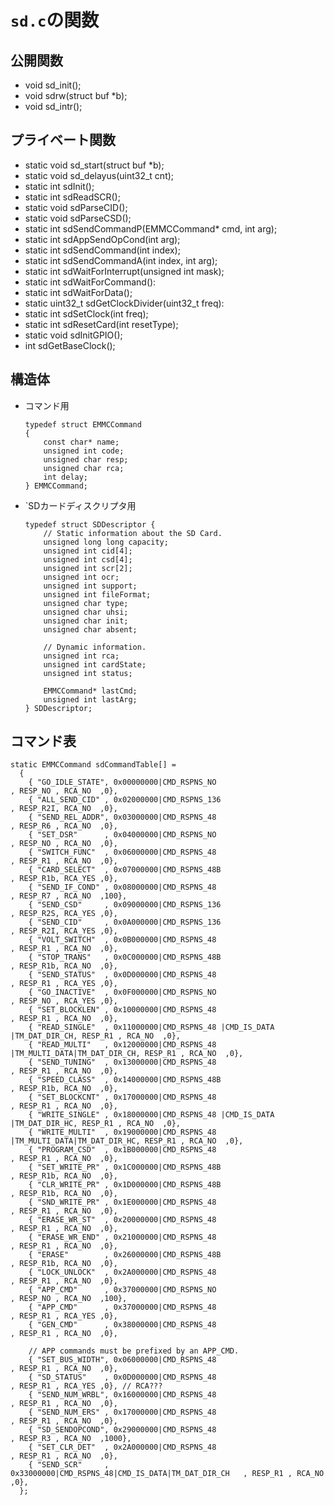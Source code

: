 # `sd.c`の関数

## 公開関数

- void sd_init();
- void sdrw(struct buf *b);
- void sd_intr();

## プライベート関数

- static void sd_start(struct buf *b);
- static void sd_delayus(uint32_t cnt);
- static int sdInit();
- static int sdReadSCR();
- static void sdParseCID();
- static void sdParseCSD();
- static int sdSendCommandP(EMMCCommand* cmd, int arg);
- static int sdAppSendOpCond(int arg);
- static int sdSendCommand(int index);
- static int sdSendCommandA(int index, int arg);
- static int sdWaitForInterrupt(unsigned int mask);
- static int sdWaitForCommand():
- static int sdWaitForData();
- static uint32_t sdGetClockDivider(uint32_t freq):
- static int sdSetClock(int freq);
- static int sdResetCard(int resetType);
- static void sdInitGPIO();
- int sdGetBaseClock();

## 構造体

- コマンド用

    ```
    typedef struct EMMCCommand
    {
        const char* name;
        unsigned int code;
        unsigned char resp;
        unsigned char rca;
        int delay;
    } EMMCCommand;
    ```

- `SDカードディスクリプタ用

    ```
    typedef struct SDDescriptor {
        // Static information about the SD Card.
        unsigned long long capacity;
        unsigned int cid[4];
        unsigned int csd[4];
        unsigned int scr[2];
        unsigned int ocr;
        unsigned int support;
        unsigned int fileFormat;
        unsigned char type;
        unsigned char uhsi;
        unsigned char init;
        unsigned char absent;

        // Dynamic information.
        unsigned int rca;
        unsigned int cardState;
        unsigned int status;

        EMMCCommand* lastCmd;
        unsigned int lastArg;
    } SDDescriptor;
    ```

## コマンド表

```
static EMMCCommand sdCommandTable[] =
  {
    { "GO_IDLE_STATE", 0x00000000|CMD_RSPNS_NO                             , RESP_NO , RCA_NO  ,0},
    { "ALL_SEND_CID" , 0x02000000|CMD_RSPNS_136                            , RESP_R2I, RCA_NO  ,0},
    { "SEND_REL_ADDR", 0x03000000|CMD_RSPNS_48                             , RESP_R6 , RCA_NO  ,0},
    { "SET_DSR"      , 0x04000000|CMD_RSPNS_NO                             , RESP_NO , RCA_NO  ,0},
    { "SWITCH_FUNC"  , 0x06000000|CMD_RSPNS_48                             , RESP_R1 , RCA_NO  ,0},
    { "CARD_SELECT"  , 0x07000000|CMD_RSPNS_48B                            , RESP_R1b, RCA_YES ,0},
    { "SEND_IF_COND" , 0x08000000|CMD_RSPNS_48                             , RESP_R7 , RCA_NO  ,100},
    { "SEND_CSD"     , 0x09000000|CMD_RSPNS_136                            , RESP_R2S, RCA_YES ,0},
    { "SEND_CID"     , 0x0A000000|CMD_RSPNS_136                            , RESP_R2I, RCA_YES ,0},
    { "VOLT_SWITCH"  , 0x0B000000|CMD_RSPNS_48                             , RESP_R1 , RCA_NO  ,0},
    { "STOP_TRANS"   , 0x0C000000|CMD_RSPNS_48B                            , RESP_R1b, RCA_NO  ,0},
    { "SEND_STATUS"  , 0x0D000000|CMD_RSPNS_48                             , RESP_R1 , RCA_YES ,0},
    { "GO_INACTIVE"  , 0x0F000000|CMD_RSPNS_NO                             , RESP_NO , RCA_YES ,0},
    { "SET_BLOCKLEN" , 0x10000000|CMD_RSPNS_48                             , RESP_R1 , RCA_NO  ,0},
    { "READ_SINGLE"  , 0x11000000|CMD_RSPNS_48 |CMD_IS_DATA  |TM_DAT_DIR_CH, RESP_R1 , RCA_NO  ,0},
    { "READ_MULTI"   , 0x12000000|CMD_RSPNS_48 |TM_MULTI_DATA|TM_DAT_DIR_CH, RESP_R1 , RCA_NO  ,0},
    { "SEND_TUNING"  , 0x13000000|CMD_RSPNS_48                             , RESP_R1 , RCA_NO  ,0},
    { "SPEED_CLASS"  , 0x14000000|CMD_RSPNS_48B                            , RESP_R1b, RCA_NO  ,0},
    { "SET_BLOCKCNT" , 0x17000000|CMD_RSPNS_48                             , RESP_R1 , RCA_NO  ,0},
    { "WRITE_SINGLE" , 0x18000000|CMD_RSPNS_48 |CMD_IS_DATA  |TM_DAT_DIR_HC, RESP_R1 , RCA_NO  ,0},
    { "WRITE_MULTI"  , 0x19000000|CMD_RSPNS_48 |TM_MULTI_DATA|TM_DAT_DIR_HC, RESP_R1 , RCA_NO  ,0},
    { "PROGRAM_CSD"  , 0x1B000000|CMD_RSPNS_48                             , RESP_R1 , RCA_NO  ,0},
    { "SET_WRITE_PR" , 0x1C000000|CMD_RSPNS_48B                            , RESP_R1b, RCA_NO  ,0},
    { "CLR_WRITE_PR" , 0x1D000000|CMD_RSPNS_48B                            , RESP_R1b, RCA_NO  ,0},
    { "SND_WRITE_PR" , 0x1E000000|CMD_RSPNS_48                             , RESP_R1 , RCA_NO  ,0},
    { "ERASE_WR_ST"  , 0x20000000|CMD_RSPNS_48                             , RESP_R1 , RCA_NO  ,0},
    { "ERASE_WR_END" , 0x21000000|CMD_RSPNS_48                             , RESP_R1 , RCA_NO  ,0},
    { "ERASE"        , 0x26000000|CMD_RSPNS_48B                            , RESP_R1b, RCA_NO  ,0},
    { "LOCK_UNLOCK"  , 0x2A000000|CMD_RSPNS_48                             , RESP_R1 , RCA_NO  ,0},
    { "APP_CMD"      , 0x37000000|CMD_RSPNS_NO                             , RESP_NO , RCA_NO  ,100},
    { "APP_CMD"      , 0x37000000|CMD_RSPNS_48                             , RESP_R1 , RCA_YES ,0},
    { "GEN_CMD"      , 0x38000000|CMD_RSPNS_48                             , RESP_R1 , RCA_NO  ,0},

    // APP commands must be prefixed by an APP_CMD.
    { "SET_BUS_WIDTH", 0x06000000|CMD_RSPNS_48                             , RESP_R1 , RCA_NO  ,0},
    { "SD_STATUS"    , 0x0D000000|CMD_RSPNS_48                             , RESP_R1 , RCA_YES ,0}, // RCA???
    { "SEND_NUM_WRBL", 0x16000000|CMD_RSPNS_48                             , RESP_R1 , RCA_NO  ,0},
    { "SEND_NUM_ERS" , 0x17000000|CMD_RSPNS_48                             , RESP_R1 , RCA_NO  ,0},
    { "SD_SENDOPCOND", 0x29000000|CMD_RSPNS_48                             , RESP_R3 , RCA_NO  ,1000},
    { "SET_CLR_DET"  , 0x2A000000|CMD_RSPNS_48                             , RESP_R1 , RCA_NO  ,0},
    { "SEND_SCR"     , 0x33000000|CMD_RSPNS_48|CMD_IS_DATA|TM_DAT_DIR_CH   , RESP_R1 , RCA_NO  ,0},
  };
```
